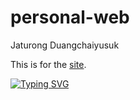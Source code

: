 # personal-web

Jaturong Duangchaiyusuk

This is for the [site](https://srankmeng.github.io/personal-web).

[![Typing SVG](https://readme-typing-svg.herokuapp.com?color=3E2FF7FF&multiline=true&lines=Hello+all++.+.+.+.+.+;Thank+for+visit)](https://git.io/typing-svg)
